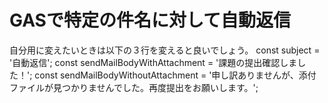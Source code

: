 # GASで特定の件名に対して自動返信
自分用に変えたいときは以下の３行を変えると良いでしょう。
 const subject = '自動返信';
 const sendMailBodyWithAttachment = '課題の提出確認しました！';
 const sendMailBodyWithoutAttachment = '申し訳ありませんが、添付ファイルが見つかりませんでした。再度提出をお願いします。';
